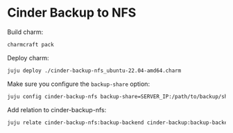 # Cinder Backup to NFS

Build charm:

```bash
charmcraft pack
```

Deploy charm:

```bash
juju deploy ./cinder-backup-nfs_ubuntu-22.04-amd64.charm
```

Make sure you configure the `backup-share` option:

```bash
juju config cinder-backup-nfs backup-share=SERVER_IP:/path/to/backup/share
```

Add relation to cinder-backup-nfs:

```bash
juju relate cinder-backup-nfs:backup-backend cinder-backup:backup-backend
```